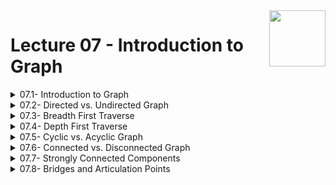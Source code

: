 <img align="right" width="90" height="90" src="https://github.com/cs-MohamedAyman/Computer-Science-Textbooks/blob/master/logos/algorithms.jpg">

# Lecture 07 - Introduction to Graph

<details>
	<summary>07.1- Introduction to Graph</summary>

</details>

<details>
	<summary>07.2- Directed vs. Undirected Graph</summary>

</details>

<details>
	<summary>07.3- Breadth First Traverse</summary>

</details>

<details>
	<summary>07.4- Depth First Traverse</summary>

</details>

<details>
	<summary>07.5- Cyclic vs. Acyclic Graph</summary>

</details>

<details>
	<summary>07.6- Connected vs. Disconnected Graph</summary>

</details>

<details>
	<summary>07.7- Strongly Connected Components</summary>

</details>

<details>
	<summary>07.8- Bridges and Articulation Points</summary>

</details>

